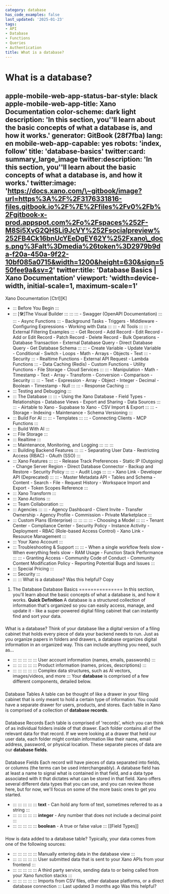 ```yaml
---
category: database
has_code_examples: false
last_updated: '2025-01-23'
tags:
- API
- Database
- Functions
- Queries
- Authentication
title: What is a database?
---
```


# What is a database?

apple-mobile-web-app-status-bar-style: black
apple-mobile-web-app-title: Xano Documentation
color-scheme: dark light
description: 'In this section, you\''ll learn about the basic concepts of what a database is, and how it works.'
generator: GitBook (28f7fba)
lang: en
mobile-web-app-capable: yes
robots: 'index, follow'
title: 'database-basics'
twitter:card: summary\_large\_image
twitter:description: 'In this section, you\''ll learn about the basic concepts of what a database is, and how it works.'
twitter:image: 'https://docs.xano.com/\~gitbook/image?url=https%3A%2F%2F3176331816-files.gitbook.io%2F%7E%2Ffiles%2Fv0%2Fb%2Fgitbook-x-prod.appspot.com%2Fo%2Fspaces%252F-M8Si5XvG2QHSLi9JcVY%252Fsocialpreview%252FB4Ck16bnUcYEeDgEY62Y%252Fxano\_docs.png%3Falt%3Dmedia%26token%3D2979b9da-f20a-450a-9f22-10bf085a0715&width=1200&height=630&sign=550fee9a&sv=2'
twitter:title: 'Database Basics \| Xano Documentation'
viewport: 'width=device-width, initial-scale=1, maximum-scale=1'
---
[](../index.html)
Xano Documentation
[Ctrl][K]
-   ::: 
    Before You Begin
    :::
-   ::: 
    [🛠️]The Visual Builder
    :::
        ::: 
            ::: 
            -   Swagger (OpenAPI Documentation)
            :::
            ::: 
            -   Async Functions
            :::
        -   Background Tasks
        -   Triggers
        -   Middleware
        -   Configuring Expressions
        -   Working with Data
        :::
        ::: 
        -   AI Tools
            ::: 
                ::: 
                -   External Filtering Examples
                :::
            -   Get Record
            -   Add Record
            -   Edit Record
            -   Add or Edit Record
            -   Patch Record
            -   Delete Record
            -   Bulk Operations
            -   Database Transaction
            -   External Database Query
            -   Direct Database Query
            -   Get Database Schema
            :::
            ::: 
            -   Create Variable
            -   Update Variable
            -   Conditional
            -   Switch
            -   Loops
            -   Math
            -   Arrays
            -   Objects
            -   Text
            :::
        -   Security
            ::: 
            -   Realtime Functions
            -   External API Request
            -   Lambda Functions
            :::
        -   Data Caching (Redis)
        -   Custom Functions
        -   Utility Functions
        -   File Storage
        -   Cloud Services
        :::
        ::: 
        -   Manipulation
        -   Math
        -   Timestamp
        -   Text
        -   Array
        -   Transform
        -   Conversion
        -   Comparison
        -   Security
        :::
        ::: 
        -   Text
        -   Expression
        -   Array
        -   Object
        -   Integer
        -   Decimal
        -   Boolean
        -   Timestamp
        -   Null
        :::
        ::: 
        -   Response Caching
        :::
-   ::: 
    Testing and Debugging
    :::
-   ::: 
    The Database
    :::
        ::: 
        -   Using the Xano Database
        -   Field Types
        -   Relationships
        -   Database Views
        -   Export and Sharing
        -   Data Sources
        :::
        ::: 
        -   Airtable to Xano
        -   Supabase to Xano
        -   CSV Import & Export
        :::
        ::: 
        -   Storage
        -   Indexing
        -   Maintenance
        -   Schema Versioning
        :::
-   ::: 
    Build For AI
    :::
        ::: 
        -   Templates
        :::
        ::: 
        -   Connecting Clients
        -   MCP Functions
        :::
-   ::: 
    Build With AI
    :::
-   ::: 
    File Storage
    :::
-   ::: 
    Realtime
    :::
-   ::: 
    Maintenance, Monitoring, and Logging
    :::
        ::: 
        :::
-   ::: 
    Building Backend Features
    :::
        ::: 
        -   Separating User Data
        -   Restricting Access (RBAC)
        -   OAuth (SSO)
        :::
-   ::: 
    Xano Features
    :::
        ::: 
        -   Release Track Preferences
        -   Static IP (Outgoing)
        -   Change Server Region
        -   Direct Database Connector
        -   Backup and Restore
        -   Security Policy
        :::
        ::: 
        -   Audit Logs
        :::
        ::: 
        -   Xano Link
        -   Developer API (Deprecated)
        :::
        ::: 
        -   Master Metadata API
        -   Tables and Schema
        -   Content
        -   Search
        -   File
        -   Request History
        -   Workspace Import and Export
        -   Token Scopes Reference
        :::
-   ::: 
    Xano Transform
    :::
-   ::: 
    Xano Actions
    :::
-   ::: 
    Team Collaboration
    :::
-   ::: 
    Agencies
    :::
        ::: 
        -   Agency Dashboard
        -   Client Invite
        -   Transfer Ownership
        -   Agency Profile
        -   Commission
        -   Private Marketplace
        :::
-   ::: 
    Custom Plans (Enterprise)
    :::
        ::: 
            ::: 
                ::: 
                -   Choosing a Model
                :::
            :::
        -   Tenant Center
        -   Compliance Center
        -   Security Policy
        -   Instance Activity
        -   Deployment
        -   RBAC (Role-based Access Control)
        -   Xano Link
        -   Resource Management
        :::
-   ::: 
    Your Xano Account
    :::
-   ::: 
    Troubleshooting & Support
    :::
        ::: 
        -   When a single workflow feels slow
        -   When everything feels slow
        -   RAM Usage
        -   Function Stack Performance
        :::
        ::: 
        -   Granting Access
        -   Community Code of Conduct
        -   Community Content Modification Policy
        -   Reporting Potential Bugs and Issues
        :::
-   ::: 
    Special Pricing
    :::
-   ::: 
    Security
    :::
-   ::: 
    :::
    What is a database?
Was this helpful?
Copy
1.  The Database
Database Basics 
===============
In this section, you\'ll learn about the basic concepts of what a database is, and how it works.
**Quick Definition**
A database is a structured collection of information that\'s organized so you can easily access, manage, and update it - like a super-powered digital filing cabinet that can instantly find and sort your data.
###  
What is a database?
Think of your database like a digital version of a filing cabinet that holds every piece of data your backend needs to run. Just as you organize papers in folders and drawers, a database organizes digital information in an organized way. This can include anything you need, such as\...
-   ::: 
    ::: 
    :::
    :::
    ::: 
    User account information (names, emails, passwords)
    :::
-   ::: 
    ::: 
    :::
    :::
    ::: 
    Product information (names, prices, descriptions)
    :::
-   ::: 
    ::: 
    :::
    :::
    ::: 
    Complex data structures, such as AI vectors, images/videos, and more
    :::
Your **database** is comprised of a few different components, detailed below.
###  
Database Tables
A table can be thought of like a drawer in your filing cabinet that is only meant to hold a certain type of information. You could have a separate drawer for users, products, and stores. Each table in Xano is comprised of a collection of **database records**.
###  
Database Records
Each table is comprised of \'records\', which you can think of as individual folders inside of that drawer. Each folder contains all of the relevant data for that record. If we were looking at a drawer that held our user data, each folder might contain information like their name, email address, password, or physical location. These separate pieces of data are our **database fields**.
###  
Database Fields
Each record will have pieces of data separated into fields, or columns (the terms can be used interchangeably). A database field has at least a name to signal what is contained in that field, and a data type associated with it that dictates what can be stored in that field.
Xano offers several different data types that you can use, and you can review those here, but for now, we\'ll focus on some of the more basic ones to get you started.
-   ::: 
    ::: 
    :::
    :::
    ::: 
    **text** - Can hold any form of text, sometimes referred to as a string
    :::
-   ::: 
    ::: 
    :::
    :::
    ::: 
    **integer** - Any number that does not include a decimal point
    :::
-   ::: 
    ::: 
    :::
    :::
    ::: 
    **boolean** - A true or false value
    :::
[[Field Types]]
###  
How is data added to a database table?
Typically, your data comes from one of the following sources:
-   ::: 
    ::: 
    :::
    :::
    ::: 
    Manually entering data in the database view
    :::
-   ::: 
    ::: 
    :::
    :::
    ::: 
    User submitted data that is sent to your Xano APIs from your frontend
    :::
-   ::: 
    ::: 
    :::
    :::
    ::: 
    A third party service, sending data to or being called from your Xano function stacks
    :::
-   ::: 
    ::: 
    :::
    :::
    ::: 
    Imports from CSV files, other database platforms, or a direct database connection
    :::
Last updated 3 months ago
Was this helpful?